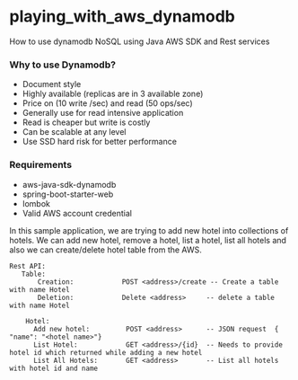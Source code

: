 # playing_with_aws_dynamodb
How to use dynamodb NoSQL using Java AWS SDK and Rest services

### Why to use Dynamodb?

* Document style
* Highly available (replicas are in 3 available zone)
* Price on (10 write /sec) and read (50 ops/sec)
* Generally use for read intensive application
* Read is cheaper but write is costly
* Can be scalable at any level
* Use SSD hard risk for better performance

### Requirements

* aws-java-sdk-dynamodb
* spring-boot-starter-web
* lombok
* Valid AWS account credential

In this sample application, we are trying to add new hotel into collections of hotels. We can add new hotel, remove a hotel, list a hotel, list all hotels and also we can create/delete hotel table from the AWS.

```
Rest API:
   Table: 
       Creation:            POST <address>/create -- Create a table with name Hotel
       Deletion:            Delete <address>     -- delete a table with name Hotel
  
    Hotel:
      Add new hotel:         POST <address>      -- JSON request  { "name": "<hotel name>"}
      List Hotel:            GET <address>/{id}  -- Needs to provide hotel id which returned while adding a new hotel
      List All Hotels:       GET <address>       -- List all hotels with hotel id and name
  ```
